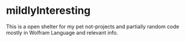 # mildlyInteresting
This is a open shelter for my pet not-projects and partially random code mostly in Wolfram Language and relevant info.
